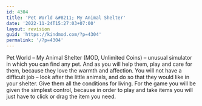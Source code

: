 ```yaml
---
id: 4304
title: 'Pet World &#8211; My Animal Shelter'
date: '2022-11-24T15:27:03+07:00'
layout: revision
guid: 'https://kindmod.com/?p=4304'
permalink: '/?p=4304'
---
```


Pet World – My Animal Shelter (MOD, Unlimited Coins) – unusual simulator in which you can find any pet. And as you will help them, play and care for them, because they love the warmth and affection. You will not have a difficult job – look after the little animals, and do so that they would like in your shelter. Give them all the conditions for living. For the game you will be given the simplest control, because in order to play and take items you will just have to click or drag the item you need.